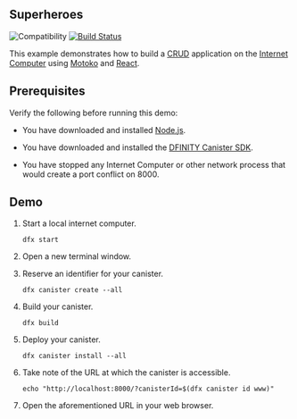 ## Superheroes

![Compatibility](https://img.shields.io/badge/compatibility-0.6.20-blue)
[![Build Status](https://github.com/dfinity/examples/workflows/motoko-superheroes-example/badge.svg)](https://github.com/dfinity/examples/actions?query=workflow%3Amotoko-superheroes-example)

This example demonstrates how to build a
[CRUD](https://en.wikipedia.org/wiki/Create,_read,_update_and_delete)
application on the [Internet Computer](https://dfinity.org) using
[Motoko](https://sdk.dfinity.org/docs/language-guide/motoko.html) and
[React](https://reactjs.org). 

## Prerequisites

Verify the following before running this demo:

*  You have downloaded and installed [Node.js](https://nodejs.org).

*  You have downloaded and installed the [DFINITY Canister
   SDK](https://sdk.dfinity.org).

*  You have stopped any Internet Computer or other network process that would
   create a port conflict on 8000.

## Demo

1. Start a local internet computer.

   ```text
   dfx start
   ```

1. Open a new terminal window.

1. Reserve an identifier for your canister.

   ```text
   dfx canister create --all
   ```

1. Build your canister.

   ```text
   dfx build
   ```

1. Deploy your canister.

   ```text
   dfx canister install --all
   ```

1. Take note of the URL at which the canister is accessible.

   ```text
   echo "http://localhost:8000/?canisterId=$(dfx canister id www)"
   ```

1. Open the aforementioned URL in your web browser.
